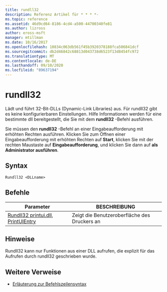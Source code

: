 ```yaml
---
title: rundll32
description: Referenz Artikel für * * * *-
ms.topic: reference
ms.assetid: 46d9cd64-8186-4cd4-a500-44700340fe81
ms.author: lizross
author: eross-msft
manager: mtillman
ms.date: 10/16/2017
ms.openlocfilehash: 10834c063db561f45b3920378188fca506841dcf
ms.sourcegitcommit: db2d46842c68813d043738d6523f13d8454fc972
ms.translationtype: MT
ms.contentlocale: de-DE
ms.lasthandoff: 09/10/2020
ms.locfileid: "89637194"
---
```

# <a name="rundll32"></a>rundll32



Lädt und führt 32-Bit-DLLs (Dynamic-Link Libraries) aus. Für rundll32 gibt es keine konfigurierbaren Einstellungen. Hilfe Informationen werden für eine bestimmte dll bereitgestellt, die Sie mit dem **rundll32** -Befehl ausführen.

Sie müssen den **rundll32** -Befehl an einer Eingabeaufforderung mit erhöhten Rechten ausführen. Klicken Sie zum Öffnen einer Eingabeaufforderung mit erhöhten Rechten auf **Start**, klicken Sie mit der rechten Maustaste auf **Eingabeaufforderung**, und klicken Sie dann auf **als Administrator ausführen**.

## <a name="syntax"></a>Syntax

```
Rundll32 <DLLname>
```

## <a name="commands"></a>Befehle

|Parameter|BESCHREIBUNG|
|---------|-----------|
|[Rundll32 printui.dll, PrintUIEntry](rundll32-printui.md)|Zeigt die Benutzeroberfläche des Druckers an|

## <a name="remarks"></a>Hinweise

Rundll32 kann nur Funktionen aus einer DLL aufrufen, die explizit für das Aufrufen durch rundll32 geschrieben wurde.

## <a name="additional-references"></a>Weitere Verweise

- [Erläuterung zur Befehlszeilensyntax](command-line-syntax-key.md)
